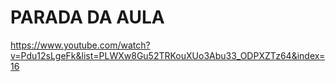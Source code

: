 # PARADA DA AULA
   https://www.youtube.com/watch?v=Pdu12sLgeFk&list=PLWXw8Gu52TRKouXUo3Abu33_ODPXZTz64&index=16
    
